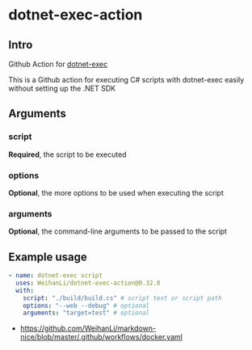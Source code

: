 # dotnet-exec-action

## Intro

Github Action for [dotnet-exec](https://github.com/WeihanLi/dotnet-exec)

This is a Github action for executing C# scripts with dotnet-exec easily without setting up the .NET SDK

## Arguments

### script

**Required**, the script to be executed

### options

**Optional**, the more options to be used when executing the script

### arguments

**Optional**, the command-line arguments to be passed to the script

## Example usage

```yaml
- name: dotnet-exec script
  uses: WeihanLi/dotnet-exec-action@0.32.0
  with:
    script: "./build/build.cs" # script text or script path
    options: "--web --debug" # optional
    arguments: "target=test" # optional
```

- https://github.com/WeihanLi/markdown-nice/blob/master/.github/workflows/docker.yaml
  
